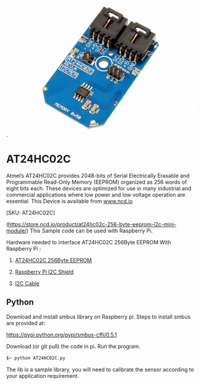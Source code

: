 [![AT24HC02C](AT24HC02C_I2C.png)](https://store.ncd.io/product/at24hc02c-256-byte-eeprom-i2c-mini-module/).

# AT24HC02C

Atmel’s AT24HC02C provides 2048-bits of Serial Electrically Erasable and Programmable Read-Only Memory (EEPROM) organized as 256 words of eight bits each. These devices are optimized for use in many industrial and commercial applications where low power and low voltage operation are essential.
This Device is available from www.ncd.io

[SKU: AT24HC02C]

(https://store.ncd.io/product/at24hc02c-256-byte-eeprom-i2c-mini-module/)
This Sample code can be used with Raspberry Pi.

Hardware needed to interface AT24HC02C 256Byte EEPROM With Raspberry Pi :

1. <a href="https://store.ncd.io/product/at24hc02c-256-byte-eeprom-i2c-mini-module/">AT24HC02C 256Byte EEPROM</a>

2. <a href="https://store.ncd.io/product/i2c-shield-for-raspberry-pi-3-pi2-with-outward-facing-i2c-port-terminates-over-hdmi-port/">Raspberry Pi I2C Shield</a>

3. <a href="https://store.ncd.io/product/i%C2%B2c-cable/">I2C Cable</a>

## Python

Download and install smbus library on Raspberry pi. Steps to install smbus are provided at:

https://pypi.python.org/pypi/smbus-cffi/0.5.1

Download (or git pull) the code in pi. Run the program.

```cpp
$> python AT24HC02C.py
```
The lib is a sample library, you will need to calibrate the sensor according to your application requirement.
